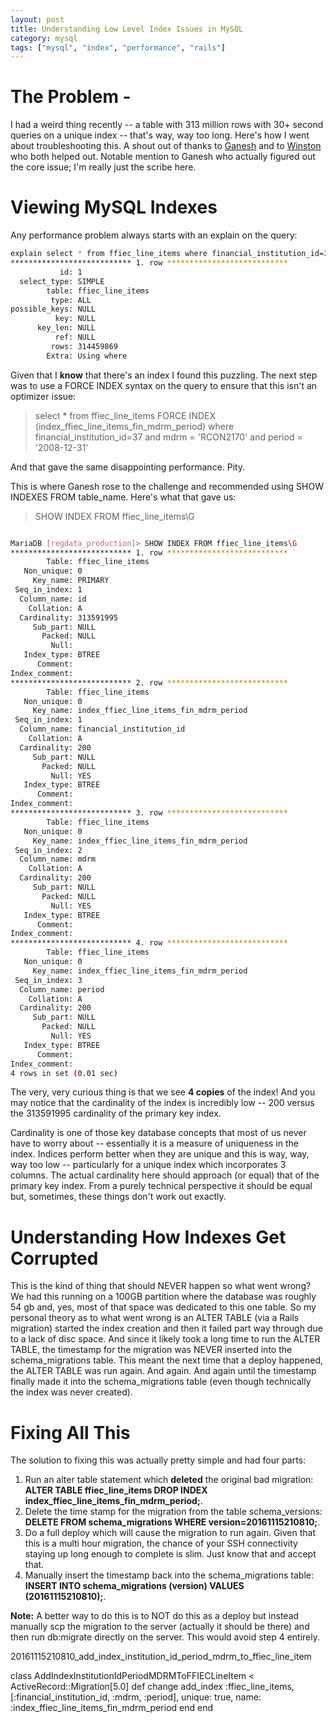```yaml
---
layout: post
title: Understanding Low Level Index Issues in MySQL
category: mysql
tags: ["mysql", "index", "performance", "rails"]
---
```

# The Problem - 

I had a weird thing recently -- a table with 313 million rows with 30+ second queries on a unique index -- that's way, way too long.  Here's how I went about troubleshooting this.  A shout out of thanks to [Ganesh](https://github.com/itsgg) and to [Winston](https://github.com/wakproductions) who both helped out.  Notable mention to Ganesh who actually figured out the core issue; I'm really just the scribe here.

# Viewing MySQL Indexes

Any performance problem always starts with an explain on the query:

```BASH
explain select * from ffiec_line_items where financial_institution_id=37 and mdrm = 'RCON2170' and period = '2008-12-31'\G
*************************** 1. row ***************************
           id: 1
  select_type: SIMPLE
        table: ffiec_line_items
         type: ALL
possible_keys: NULL
          key: NULL
      key_len: NULL
          ref: NULL
         rows: 314459869
        Extra: Using where
```

Given that I **know** that there's an index I found this puzzling.  The next step was to use a FORCE INDEX syntax on the query to ensure that this isn't an optimizer issue:

> select * from ffiec_line_items FORCE INDEX (index_ffiec_line_items_fin_mdrm_period) where financial_institution_id=37 and mdrm = 'RCON2170' and period = '2008-12-31'

And that gave the same disappointing performance.  Pity. 

This is where Ganesh rose to the challenge and recommended using SHOW INDEXES FROM table_name.  Here's what that gave us:

> SHOW INDEX FROM ffiec_line_items\G

```BASH

MariaDB [regdata_production]> SHOW INDEX FROM ffiec_line_items\G
*************************** 1. row ***************************
        Table: ffiec_line_items
   Non_unique: 0
     Key_name: PRIMARY
 Seq_in_index: 1
  Column_name: id
    Collation: A
  Cardinality: 313591995
     Sub_part: NULL
       Packed: NULL
         Null:
   Index_type: BTREE
      Comment:
Index_comment:
*************************** 2. row ***************************
        Table: ffiec_line_items
   Non_unique: 0
     Key_name: index_ffiec_line_items_fin_mdrm_period
 Seq_in_index: 1
  Column_name: financial_institution_id
    Collation: A
  Cardinality: 200
     Sub_part: NULL
       Packed: NULL
         Null: YES
   Index_type: BTREE
      Comment:
Index_comment:
*************************** 3. row ***************************
        Table: ffiec_line_items
   Non_unique: 0
     Key_name: index_ffiec_line_items_fin_mdrm_period
 Seq_in_index: 2
  Column_name: mdrm
    Collation: A
  Cardinality: 200
     Sub_part: NULL
       Packed: NULL
         Null: YES
   Index_type: BTREE
      Comment:
Index_comment:
*************************** 4. row ***************************
        Table: ffiec_line_items
   Non_unique: 0
     Key_name: index_ffiec_line_items_fin_mdrm_period
 Seq_in_index: 3
  Column_name: period
    Collation: A
  Cardinality: 200
     Sub_part: NULL
       Packed: NULL
         Null: YES
   Index_type: BTREE
      Comment:
Index_comment:
4 rows in set (0.01 sec)

```

The very, very curious thing is that we see **4 copies** of the index!  And you may notice that the cardinality of the index is incredibly low -- 200 versus the 313591995 cardinality of the primary key index.

Cardinality is one of those key database concepts that most of us never have to worry about -- essentially it is a measure of uniqueness in the index.  Indices perform better when they are unique and this is way, way, way too low -- particularly for a unique index which incorporates 3 columns.  The actual cardinality here should approach (or equal) that of the primary key index.  From a purely technical perspective it should be equal but, sometimes, these things don't work out exactly.

# Understanding How Indexes Get Corrupted

This is the kind of thing that should NEVER happen so what went wrong?  We had this running on a 100GB partition where the database was roughly 54 gb and, yes, most of that space was dedicated to this one table.  So my personal theory as to what went wrong is an ALTER TABLE (via a Rails migration) started the index creation and then it failed part way through due to a lack of disc space.  And since it likely took a long time to run the ALTER TABLE, the timestamp for the migration was NEVER inserted into the schema_migrations table.  This meant the next time that a deploy happened, the ALTER TABLE was run again.  And again.  And again until the timestamp finally made it into the schema_migrations table (even though technically the index was never created).

# Fixing All This

The solution to fixing this was actually pretty simple and had four parts:

1. Run an alter table statement which **deleted** the original bad migration: **ALTER TABLE ffiec_line_items DROP INDEX index_ffiec_line_items_fin_mdrm_period;**.
2. Delete the time stamp for the migration from the table schema_versions: **DELETE FROM schema\_migrations WHERE version=20161115210810;**.
3. Do a full deploy which will cause the migration to run again.  Given that this is a multi hour migration, the chance of your SSH connectivity staying up long enough to complete is slim.  Just know that and accept that.
4. Manually insert the timestamp back into the schema_migrations table: **INSERT INTO schema_migrations (version) VALUES (20161115210810);**.

**Note:** A better way to do this is to NOT do this as a deploy but instead manually scp the migration to the server (actually it should be there) and then run db:migrate directly on the server.  This would avoid step 4 entirely.

20161115210810_add_index_institution_id_period_mdrm_to_ffiec_line_item

class AddIndexInstitutionIdPeriodMDRMToFFIECLineItem < ActiveRecord::Migration[5.0]
  def change
    add_index :ffiec_line_items,
              [:financial_institution_id, :mdrm, :period],
              unique: true,
              name: :index_ffiec_line_items_fin_mdrm_period
  end
end


  
